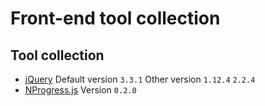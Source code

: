 # Front-end tool collection
## Tool collection
*   [jQuery](https://jquery.com/) Default version `3.3.1` Other version `1.12.4` `2.2.4`
*   [NProgress.js](http://ricostacruz.com/nprogress/) Version `0.2.0`